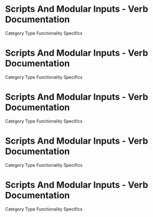  
# Scripts And Modular Inputs - Verb Documentation
 
Category                  Type                      Functionality             Specifics                
 
# Scripts And Modular Inputs - Verb Documentation
 
Category                  Type                      Functionality             Specifics                
 
# Scripts And Modular Inputs - Verb Documentation
 
Category                  Type                      Functionality             Specifics                
 
# Scripts And Modular Inputs - Verb Documentation
 
Category                  Type                      Functionality             Specifics                
 
# Scripts And Modular Inputs - Verb Documentation
 
Category                  Type                      Functionality             Specifics                
